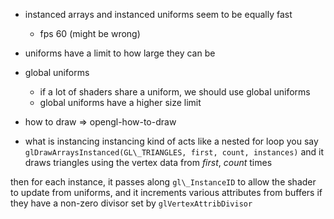 - instanced arrays and instanced uniforms seem to be equally fast
  - fps 60 (might be wrong)
- uniforms have a limit to how large they can be
- global uniforms
  - if a lot of shaders share a uniform, we should use global uniforms
  - global uniforms have a higher size limit


- how to draw
=> opengl-how-to-draw

- what is instancing
instancing kind of acts like a nested for loop
you say `glDrawArraysInstanced(GL\_TRIANGLES, first, count, instances)`
and it draws triangles using the vertex data from _first_, _count_ times

then for each instance, it passes along `gl\_InstanceID` to allow the shader to
update from uniforms, and it increments various attributes from buffers if they
have a non-zero divisor set by `glVertexAttribDivisor`
